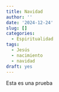 ```yaml
---
title: Navidad
author: ''
date: '2024-12-24'
slug: []
categories:
  - Espiritualidad
tags:
  - Jesús
  - nacimiento
  - navidad
draft: yes
---
```


Esta es una prueba